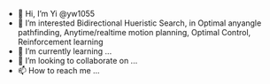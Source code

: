 - 👋 Hi, I’m Yi @yw1055
- 👀 I’m interested Bidirectional Hueristic Search, in Optimal anyangle pathfinding, Anytime/realtime motion planning, Optimal Control, Reinforcement learning
- 🌱 I’m currently learning ...
- 💞️ I’m looking to collaborate on ...
- 📫 How to reach me ...

<!---
yw1055/yw1055 is a ✨ special ✨ repository because its `README.md` (this file) appears on your GitHub profile.
You can click the Preview link to take a look at your changes.
--->
